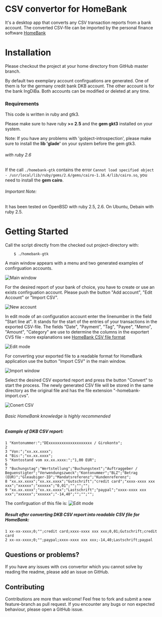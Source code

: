 CSV convertor for HomeBank
=======================================
It's a desktop app that converts any CSV transaction reports from a bank account. The converted CSV-file 
can be imported by the personal finance software [HomeBank](http://homebank.free.fr/en/index.php)

# Installation
Please checkout the project at your home directory from GitHub master branch.


By default two exemplary account confirguations are generated. One of them is for
the germany credit bank DKB account. The other account is for the bank IngDiBa. 
Both accounts can be modified or deleted at any time.

### Requirements
This code is written in ruby and gtk3.

Please make sure to have ruby **>= 2.5** and the **gem gkt3** installed on your system.

Note: If you have any problems with 'gobject-introspection', please make sure to 
install the **lib 'glade'** on your system before the gem gtk3.

###### with ruby 2.6
If the call `./homebank-gtk` contains the error `Cannot load specified object - /usr/local/lib/ruby/gems/2.6/gems/cairo-1.16.4/lib/cairo.so`,
you need to install the **gem cairo**. 


###### Important Note:
It has been tested on OpenBSD with ruby 2.5, 2.6. On Ubuntu, Debain with ruby 2.5.

# Getting Started
Call the script directly from the checked out project-directory with:

```
    $ ./homebank-gtk
```

A main window appears with a menu and two generated examples of confirguation accounts.

![Main window](/docu/main_window.png)

For the desired report of your bank of choice, you have to create or use an exists 
confirguation account. Please push the button "Add account", "Edit Account" or "Import CSV".

![New account](/docu/add_account.png)

In edit mode of an configuration account enter the linenumber in the field "Start line at". It stands
for the start of the entries of your transactions in the exported CSV-file.
The fields "Date", "Payment", "Tag", "Payee", "Memo", "Amount", "Category" are use
to determine the columns in the exportert CVS file - more explanations see [HomeBank CSV file format](http://homebank.free.fr/help/misc-csvformat.html)

![Edit mode](/docu/edit_mode.png)

For converting your exported file to a readable format for HomeBank application use the button "Import CSV"
in the main window.

![Import window](/docu/import_csv.png)

Select the desired CSV exported report and press the button "Convert" to start the process. 
The newly generated CSV file will be stored in the same directory as the original file and has the file 
extension "<account-name>-homebank-import.cvs".

![Conert CSV](/docu/convert_csv.png)

###### Basic HomeBank knowledge is highly recommended


##### Example of DKB CSV report:

```
1 "Kontonummer:";"DExxxxxxxxxxxxxxxxxxxx / Girokonto";
2 
3 "Von:";"xx.xx.xxxx";
4 "Bis:";"xx.xx.xxxx";
5 "Kontostand vom xx.xx.xxxx:";"1,00 EUR";
6 
7 "Buchungstag";"Wertstellung";"Buchungstext";"Auftraggeber / Beguenstigter";"Verwendungszweck";"Kontonummer";"BLZ";"Betrag (EUR)";"Gleaubiger-ID";"Mandatsreferenz";"Kundenreferenz";
8 "xx.xx.xxxx";"xx.xx.xxxx";"Gutschrift";"credit card";"xxxx-xxxx xxx xxx";"xxxxxx";"xxxxxx";"0,01";"";"";"";
9 "xx.xx.xxxx";"xx.xx.xxxx";"Lastschrift";"paypal";"xxxx-xxxx xxx xxx";"xxxxxx";"xxxxxx";"-14,40";"";"";"";
```

The confirguation of this file is:
![Edit mode](/docu/edit_mode.png)

##### Result after converting DKB CSV report into readable CSV file for HomeBank:

```
1 xx-xx-xxxx;0;"";credit card;xxxx-xxxx xxx xxx;0,01;Gutschrift;credit card
2 xx-xx-xxxx;0;"";paypal;xxxx-xxxx xxx xxx;-14,40;Lastschrift;paypal
```


## Questions or problems?

If you have any issues with cvs convertor which you cannot solve by reading the readme, please add an issue on GitHub.

## Contributing

Contributions are more than welcome! Feel free to fork and submit a new feature-branch as pull request. 
If you encounter any bugs or non expected behaviour, please open a GitHub issue.

